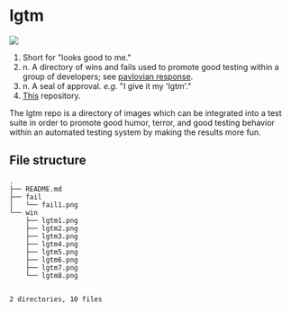 lgtm
====

![](https://github.com/mvanveen/lgtm/blob/master/win/lgtm1.png?raw=true)

1. Short for "looks good to me."
2. n. A directory of wins and fails used to promote good testing within a group of 
developers; see [pavlovian response](pavlov).
3. n. A seal of approval.  *e.g.* "I give it my 'lgtm'."
4. [This](https://github.com/mvanveen/lgtm) repository.

The lgtm repo is a directory of images which can be integrated into a test 
suite in order to promote good humor, terror, and good testing behavior 
within an automated testing system by making the results more fun.


File structure
--------------
    .
    ├── README.md
    ├── fail
    │   └── fail1.png
    └── win
        ├── lgtm1.png
        ├── lgtm2.png
        ├── lgtm3.png
        ├── lgtm4.png
        ├── lgtm5.png
        ├── lgtm6.png
        ├── lgtm7.png
        └── lgtm8.png
        
        
    2 directories, 10 files
                                    
[pavlov]: http://www.psychology.uiowa.edu/faculty/wasserman/glossary/reflex.html
